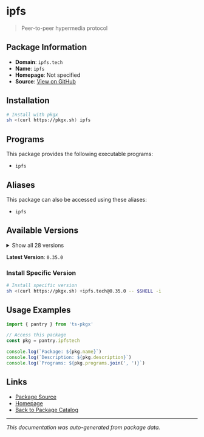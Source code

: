 # ipfs

> Peer-to-peer hypermedia protocol

## Package Information

- **Domain**: `ipfs.tech`
- **Name**: `ipfs`
- **Homepage**: Not specified
- **Source**: [View on GitHub](https://github.com/pkgxdev/pantry/tree/main/projects/ipfs.tech/package.yml)

## Installation

```bash
# Install with pkgx
sh <(curl https://pkgx.sh) ipfs
```

## Programs

This package provides the following executable programs:

- `ipfs`

## Aliases

This package can also be accessed using these aliases:

- `ipfs`

## Available Versions

<details>
<summary>Show all 28 versions</summary>

- `0.35.0`, `0.34.1`, `0.34.0`, `0.33.2`, `0.33.1`
- `0.33.0`, `0.32.1`, `0.32.0`, `0.31.0`, `0.30.0`
- `0.29.0`, `0.28.0`, `0.27.0`, `0.26.0`, `0.25.0`
- `0.24.0`, `0.23.0`, `0.22.0`, `0.21.1`, `0.21.0`
- `0.20.0`, `0.19.2`, `0.19.1`, `0.19.0`, `0.18.1`
- `0.18.0`, `0.17.0`, `0.16.0`

</details>

**Latest Version**: `0.35.0`

### Install Specific Version

```bash
# Install specific version
sh <(curl https://pkgx.sh) +ipfs.tech@0.35.0 -- $SHELL -i
```

## Usage Examples

```typescript
import { pantry } from 'ts-pkgx'

// Access this package
const pkg = pantry.ipfstech

console.log(`Package: ${pkg.name}`)
console.log(`Description: ${pkg.description}`)
console.log(`Programs: ${pkg.programs.join(', ')}`)
```

## Links

- [Package Source](https://github.com/pkgxdev/pantry/tree/main/projects/ipfs.tech/package.yml)
- [Homepage](#)
- [Back to Package Catalog](../package-catalog.md)

---

*This documentation was auto-generated from package data.*
